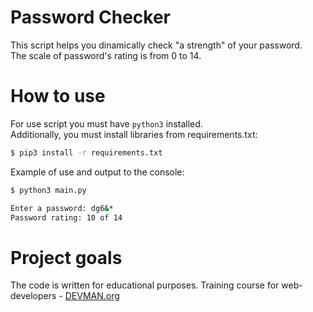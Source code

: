 # Password Checker
This script helps you dinamically check "a strength" of your password.  
The scale of password's rating is from 0 to 14.

# How to use
For use script you must have ```python3``` installed.  
Additionally, you must install libraries from requirements.txt:
```bash
$ pip3 install -r requirements.txt
```

Example of use and output to the console:

```bash
$ python3 main.py

Enter a password: dg6&*
Password rating: 10 of 14
```

# Project goals
The code is written for educational purposes. Training course for web-developers - [DEVMAN.org](https://devman.org/)